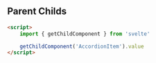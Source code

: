## Parent Childs

```html
<script>
	import { getChildComponent } from 'svelte'

	getChildComponent('AccordionItem').value
</script>
```